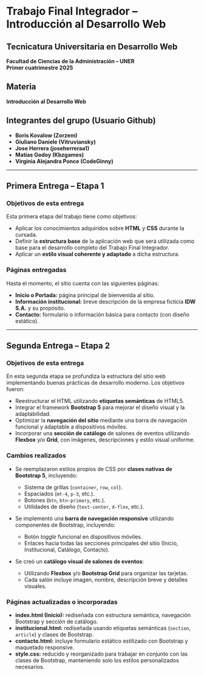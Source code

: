 # Trabajo Final Integrador – Introducción al Desarrollo Web

## Tecnicatura Universitaria en Desarrollo Web  
**Facultad de Ciencias de la Administración – UNER**  
**Primer cuatrimestre 2025**

## Materia  
**Introducción al Desarrollo Web**

## Integrantes del grupo (Usuario Github)
- **Boris Kovalow (Zorzem)**
- **Giuliano Daniele (Vitruviansky)** 
- **Jose Herrera (joseherreraa1)**
- **Matias Godoy (Kbzgames)**
- **Virginia Alejandra Ponce (CodeGinny)**

---

## Primera Entrega – Etapa 1

### Objetivos de esta entrega

Esta primera etapa del trabajo tiene como objetivos:

- Aplicar los conocimientos adquiridos sobre **HTML** y **CSS** durante la cursada.
- Definir la **estructura base** de la aplicación web que será utilizada como base para el desarrollo completo del Trabajo Final Integrador.
- Aplicar un **estilo visual coherente y adaptado** a dicha estructura.

### Páginas entregadas

Hasta el momento, el sitio cuenta con las siguientes páginas:

- **Inicio o Portada:** página principal de bienvenida al sitio.
- **Información institucional:** breve descripción de la empresa ficticia **IDW S.A.** y su propósito.
- **Contacto:** formulario o información básica para contacto (con diseño estático).

---

## Segunda Entrega – Etapa 2

### Objetivos de esta entrega

En esta segunda etapa se profundiza la estructura del sitio web implementando buenas prácticas de desarrollo moderno. Los objetivos fueron:

- Reestructurar el HTML utilizando **etiquetas semánticas** de HTML5.
- Integrar el framework **Bootstrap 5** para mejorar el diseño visual y la adaptabilidad.
- Optimizar la **navegación del sitio** mediante una barra de navegación funcional y adaptable a dispositivos móviles.
- Incorporar una **sección de catálogo** de salones de eventos utilizando **Flexbox** y/o **Grid**, con imágenes, descripciones y estilo visual uniforme.

### Cambios realizados

- Se reemplazaron estilos propios de CSS por **clases nativas de Bootstrap 5**, incluyendo:
  - Sistema de grillas (`container`, `row`, `col`).
  - Espaciados (`mt-4`, `p-3`, etc.).
  - Botones (`btn`, `btn-primary`, etc.).
  - Utilidades de diseño (`text-center`, `d-flex`, etc.).

- Se implementó una **barra de navegación responsive** utilizando componentes de Bootstrap, incluyendo:
  - Botón *toggle* funcional en dispositivos móviles.
  - Enlaces hacia todas las secciones principales del sitio (Inicio, Institucional, Catálogo, Contacto).

- Se creó un **catálogo visual de salones de eventos**:
  - Utilizando **Flexbox** y/o **Bootstrap Grid** para organizar las tarjetas.
  - Cada salón incluye imagen, nombre, descripción breve y detalles visuales.

### Páginas actualizadas o incorporadas

- **index.html (Inicio):** rediseñada con estructura semántica, navegación Bootstrap y sección de catálogo.
- **institucional.html:** rediseñada usando etiquetas semánticas (`section`, `article`) y clases de Bootstrap.
- **contacto.html:** incluye formulario estático estilizado con Bootstrap y maquetado responsive.
- **style.css:** reducido y reorganizado para trabajar en conjunto con las clases de Bootstrap, manteniendo solo los estilos personalizados necesarios.